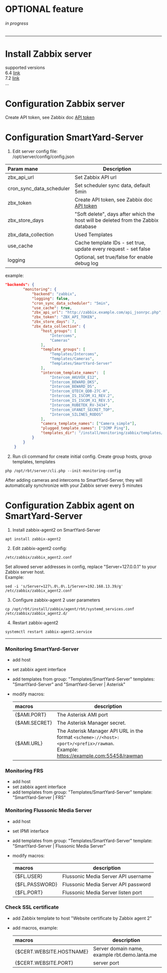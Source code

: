 #  OPTIONAL feature
###### in progress

---
# Install Zabbix server
supported versions  
6.4 [link](https://www.zabbix.com/download?zabbix=6.4&os_distribution=ubuntu&os_version=22.04&components=server_frontend_agent&db=pgsql&ws=nginx)  
7.2 [link](https://www.zabbix.com/download?zabbix=7.2&os_distribution=ubuntu&os_version=22.04&components=server_frontend_agent&db=pgsql&ws=nginx)  
... 

# Configuration Zabbix server
Create API token, see Zabbix doc [API token](https://www.zabbix.com/documentation/current/en/manual/web_interface/frontend_sections/users/api_tokens)

# Configuration SmartYard-Server 
1. Edit server config file:  
 /opt/server/config/config.json

| **Param mane**           | **Description**                                                                                                                                       |  
|:-------------------------|-------------------------------------------------------------------------------------------------------------------------------------------------------|
| zbx_api_url              | Set Zabbix API url                                                                                                                                    |
| cron_sync_data_scheduler | Set scheduler sync data, default 5min                                                                                                                 |
| zbx_token                | Create API token, see Zabbix doc [API token](https://www.zabbix.com/documentation/current/en/manual/web_interface/frontend_sections/users/api_tokens) |
| zbx_store_days           | "Soft delete", days after which the host will be deleted from the Zabbix database                                                                     |
| zbx_data_collection      | Used Templates                                                                                                                                        |
| use_cache                | Cache template IDs - set true, update every request - set false                                                                                       |
| logging                  | Optional, set true/false for enable debug log                                                                                                         |    
example:
```json
"backends": {
        "monitoring": {
            "backend": "zabbix",
            "logging": false,
            "cron_sync_data_scheduler": "5min",
            "use_cache": true,
            "zbx_api_url": "http://zabbix.example.com/api_jsonrpc.php",
            "zbx_token": "ZBX_API_TOKEN",
            "zbx_store_days": 7,
            "zbx_data_collection": {
                "host_groups": [
                    "Intercoms",
                    "Cameras"
                ],
                "template_groups": [
                    "Templates/Intercoms",
                    "Templates/Cameras",
                    "Templates/SmartYard-Server"
                ],
                "intercom_template_names":  [
                    "Intercom_AKUVOX_E12",
                    "Intercom_BEWARD_DKS",
                    "Intercom_BEWARD_DS",
                    "Intercom_QTECH_QDB-27C-H",
                    "Intercom_IS_ISCOM_X1_REV.2",
                    "Intercom_IS_ISCOM_X1_REV.5",
                    "Intercom_RUBETEK_RV-3434",
                    "Intercom_UFANET_SECRET_TOP",
                    "Intercom_SILINES_RODOS"
                ],
                "camera_template_names": ["Camera_simple"],
                "plugged_template_names": ["ICMP Ping"],
                "templates_dir": "/install/monitoring/zabbix/templates/v7.x"
            }
        }
    }
````
2. Run cli command for create initial config. Create group hosts, group templates, templates
 ```shell
php /opt/rbt/server/cli.php --init-monitoring-config
 ```

After adding cameras and intercoms to SmartYard-Server, they will automatically synchronize with your Zabbix server every 5 minutes

# Configuration Zabbix agent on SmartYard-Server
1. Install zabbix-agent2 on SmartYard-Server
 ```shell
apt install zabbix-agent2
 ```
2. Edit zabbix-agent2 config:  
```shell
/etc/zabbix/zabbix_agent2.conf
```
Set allowed server addresses in config, replace "Server=127.0.0.1" to your Zabbix server host.  
Example:
```shell
sed -i 's/Server=127\.0\.0\.1/Server=192.168.13.39/g' /etc/zabbix/zabbix_agent2.conf
```
3. Configure zabbix-agent 2 user parameters
```shell
cp /opt/rbt/install/zabbix/agent/rbt/systemd_services.conf /etc/zabbix/zabbix_agent2.d/
```
4. Restart zabbix-agent2
```shell 
systemctl restart zabbix-agent2.service
```


----
### Monitoring SmartYard-Server
- add host
- set zabbix agent interface
- add templates from group: "Templates/SmartYard-Server" templates: "SmartYard-Server" and "SmartYard-Server | Asterisk"
- modify macros: 

  | **macros**    | **description**                                                                                                                       |
  |:--------------|---------------------------------------------------------------------------------------------------------------------------------------|
  | {$AMI.PORT}   | The Asterisk AMI port                                                                                                                 | 
  | {$AMI.SECRET} | The Asterisk Manager secret.                                                                                                          |
  | {$AMI.URL}    | The Asterisk Manager API URL in the format `<scheme>://<host>:<port>/<prefix>/rawman`. <br/>Example: https://example.com:55458/rawman |    

### Monitoring FRS
- add host
- set zabbix agent interface
- add templates from group: "Templates/SmartYard-Server" template:  "SmartYard-Server | FRS"

### Monitoring Flussonic Media Server
- add host
- set IPMI interface
- add templates from group: "Templates/SmartYard-Server" template: "SmartYard-Server | Flussonic Media Server"
- modify macros:

  | **macros**     | **description**                     |
  |:---------------|-------------------------------------|
  | {$FL.USER}     | Flussonic Media Server API username | 
  | {$FL.PASSWORD} | Flussonic Media Server API password |
  | {$FL.PORT}     | Flussonic Media Server listen port  |              

### Check SSL certificate
- add Zabbix template to host "Website certificate by Zabbix agent 2"
- add macros, example:

  | **macros**               | **description**                               |
  |:-------------------------|-----------------------------------------------|
  | {$CERT.WEBSITE.HOSTNAME} | Server domain name, example rbt.demo.lanta.me | 
  | {$CERT.WEBSITE.PORT}     | server port                                   |
